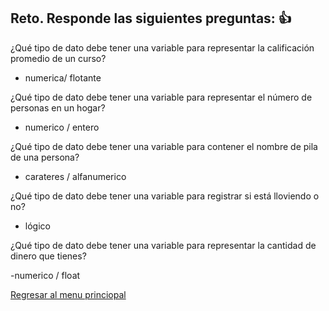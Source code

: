 ## Reto. Responde las siguientes preguntas: 👍
¿Qué tipo de dato debe tener una variable para representar la calificación promedio de un
curso?

- numerica/ flotante

¿Qué tipo de dato debe tener una variable para representar el número de personas en un
hogar?

- numerico / entero

¿Qué tipo de dato debe tener una variable para contener el nombre de pila de una persona?

- carateres / alfanumerico 

¿Qué tipo de dato debe tener una variable para registrar si está lloviendo o no?

- lógico 

¿Qué tipo de dato debe tener una variable para representar la cantidad de dinero que
tienes?

-numerico / float

[Regresar al menu princiopal](https://github.com/escuelaDeCodigoMargaritaMaza/escuela_de_codigo/tree/main/PENSAMIENTO_COMPUTACIONAL)
